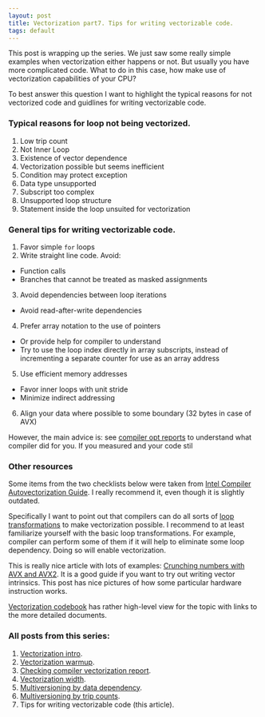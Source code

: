 ```yaml
---
layout: post
title: Vectorization part7. Tips for writing vectorizable code.
tags: default
---
```


This post is wrapping up the series. We just saw some really simple examples when vectorization either happens or not. But usually you have more complicated code. What to do in this case, how make use of vectorization capabilities of your CPU?

To best answer this question I want to highlight the typical reasons for not vectorized code and guidlines for writing vectorizable code.

### Typical reasons for loop not being vectorized.

1. Low trip count
2. Not Inner Loop
3. Existence of vector dependence
4. Vectorization possible but seems inefficient
5. Condition may protect exception
6. Data type unsupported
7. Subscript too complex
8. Unsupported loop structure
9. Statement inside the loop unsuited for vectorization

### General tips for writing vectorizable code.

1. Favor simple `for` loops
2. Write straight line code. Avoid:
- Function calls
- Branches that cannot be treated as masked assignments
3. Avoid dependencies between loop iterations
- Avoid read-after-write dependencies
4. Prefer array notation to the use of pointers
- Or provide help for compiler to understand
- Try to use the loop index directly in array subscripts, instead of incrementing a separate counter for use as an array address
5. Use efficient memory addresses
- Favor inner loops with unit stride
- Minimize indirect addressing
6. Align your data where possible to some boundary (32 bytes in case of AVX)

However, the main advice is: see [compiler opt reports](https://dendibakh.github.io/blog/2017/10/30/Compiler-optimization-report) to understand what compiler did for you. If you measured and your code stil

### Other resources

Some items from the two checklists below were taken from [Intel Compiler Autovectorization Guide](https://software.intel.com/sites/default/files/m/4/8/8/2/a/31848-CompilerAutovectorizationGuide.pdf). I really recommend it, even though it is slightly outdated.

Specifically I want to point out that compilers can do all sorts of [loop transformations](https://en.wikipedia.org/wiki/Loop_optimization) to make vectorization possible. I recommend to at least familiarize yourself with the basic loop transformations. For example, compiler can perform some of them if it will help to eliminate some loop dependency. Doing so will enable vectorization.

This is really nice article with lots of examples: [Crunching numbers with AVX and AVX2](https://www.codeproject.com/Articles/874396/Crunching-Numbers-with-AVX-and-AVX). It is a good guide if you want to try out writing vector intrinsics. This post has nice pictures of how some particular hardware instruction works.

[Vectorization codebook](https://software.intel.com/sites/default/files/managed/f5/d2/DPD_Vectorization_Codebook.pdf) has rather high-level view for the topic with links to the more detailed documents.

### All posts from this series:
1. [Vectorization intro](https://dendibakh.github.io/blog/2017/10/24/Vectorization_part1).
2. [Vectorization warmup](https://dendibakh.github.io/blog/2017/10/27/Vectorization_warmup).
3. [Checking compiler vectorization report](https://dendibakh.github.io/blog/2017/10/30/Compiler-optimization-report).
4. [Vectorization width](https://dendibakh.github.io/blog/2017/11/02/Vectorization_width).
5. [Multiversioning by data dependency](https://dendibakh.github.io/blog/2017/11/03/Multiversioning_by_DD).
6. [Multiversioning by trip counts](https://dendibakh.github.io/blog/2017/11/09/Multiversioning_by_trip_counts).
7. Tips for writing vectorizable code (this article).
